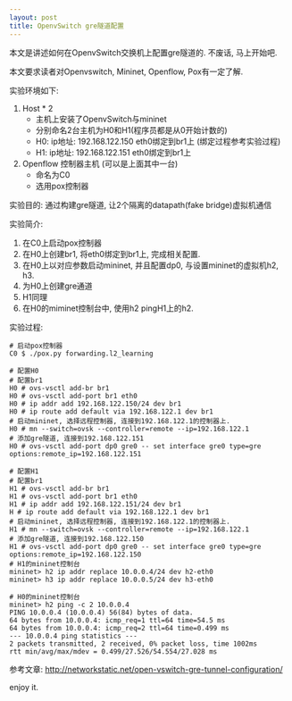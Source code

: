 ```yaml
---
layout: post
title: OpenvSwitch gre隧道配置
---
```


本文是讲述如何在OpenvSwitch交换机上配置gre隧道的. 不废话, 马上开始吧.

本文要求读者对Openvswitch, Mininet, Openflow, Pox有一定了解.

实验环境如下:

1. Host * 2
    * 主机上安装了OpenvSwitch与mininet
    * 分别命名2台主机为H0和H1(程序员都是从0开始计数的)
    * H0: ip地址: 192.168.122.150 eth0绑定到br1上 (绑定过程参考实验过程)
    * H1: ip地址: 192.168.122.151 eth0绑定到br1上
1. Openflow 控制器主机 (可以是上面其中一台)
    * 命名为C0
    * 选用pox控制器

实验目的: 通过构建gre隧道, 让2个隔离的datapath(fake bridge)虚拟机通信

实验简介:

1. 在C0上启动pox控制器
1. 在H0上创建br1, 将eth0绑定到br1上, 完成相关配置.
1. 在H0上以对应参数启动mininet, 并且配置dp0, 与设置mininet的虚拟机h2, h3.
1. 为H0上创建gre通道
1. H1同理
1. 在H0的miminet控制台中, 使用h2 pingH1上的h2.

实验过程:

    # 启动pox控制器
    C0 $ ./pox.py forwarding.l2_learning

    # 配置H0
    # 配置br1
    H0 # ovs-vsctl add-br br1
    H0 # ovs-vsctl add-port br1 eth0
    H0 # ip addr add 192.168.122.150/24 dev br1
    H0 # ip route add default via 192.168.122.1 dev br1
    # 启动mininet, 选择远程控制器, 连接到192.168.122.1的控制器上.
    H0 # mn --switch=ovsk --controller=remote --ip=192.168.122.1
    # 添加gre隧道, 连接到192.168.122.151
    H0 # ovs-vsctl add-port dp0 gre0 -- set interface gre0 type=gre options:remote_ip=192.168.122.151

    # 配置H1
    # 配置br1
    H1 # ovs-vsctl add-br br1
    H1 # ovs-vsctl add-port br1 eth0
    H1 # ip addr add 192.168.122.151/24 dev br1
    H # ip route add default via 192.168.122.1 dev br1
    # 启动mininet, 选择远程控制器, 连接到192.168.122.1的控制器上.
    H1 # mn --switch=ovsk --controller=remote --ip=192.168.122.1
    # 添加gre隧道, 连接到192.168.122.150
    H1 # ovs-vsctl add-port dp0 gre0 -- set interface gre0 type=gre options:remote_ip=192.168.122.150
    # H1的mininet控制台
    mininet> h2 ip addr replace 10.0.0.4/24 dev h2-eth0
    mininet> h3 ip addr replace 10.0.0.5/24 dev h3-eth0

    # H0的mininet控制台
    mininet> h2 ping -c 2 10.0.0.4
    PING 10.0.0.4 (10.0.0.4) 56(84) bytes of data.
    64 bytes from 10.0.0.4: icmp_req=1 ttl=64 time=54.5 ms
    64 bytes from 10.0.0.4: icmp_req=2 ttl=64 time=0.499 ms
    --- 10.0.0.4 ping statistics ---
    2 packets transmitted, 2 received, 0% packet loss, time 1002ms
    rtt min/avg/max/mdev = 0.499/27.526/54.554/27.028 ms

参考文章: <http://networkstatic.net/open-vswitch-gre-tunnel-configuration/>

enjoy it.
